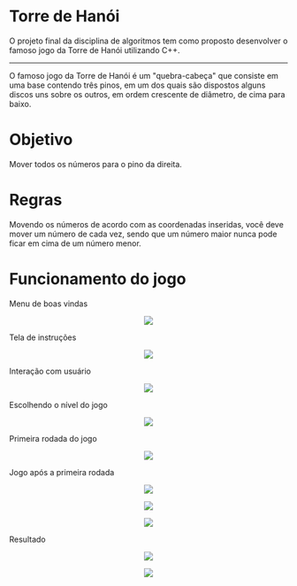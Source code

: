 # Torre de Hanói
O projeto final da disciplina de algoritmos tem como proposto desenvolver o famoso jogo da Torre de Hanói utilizando C++.

*** 
O famoso jogo da Torre de Hanói é um "quebra-cabeça" que consiste em uma base contendo três pinos, em um dos quais são dispostos alguns discos uns sobre os outros, em ordem crescente de diâmetro, de cima para baixo.

# Objetivo

Mover todos os números para o pino da direita.

# Regras 

Movendo os números de acordo com as coordenadas inseridas, você deve mover um número de cada vez, sendo que um número maior nunca pode ficar em cima de um número menor.

# Funcionamento do jogo

Menu de boas vindas

<p align="center"><img src="https://github.com/jilcimar/studies/blob/master/algoritmos/projeto/imagens/A%20-%20menu.png" ></p>

Tela de instruções

<p align="center"><img src="https://github.com/jilcimar/studies/blob/master/algoritmos/projeto/imagens/B%20-%20instru%C3%A7%C3%B5es.png" ></p>

Interação com usuário

<p align="center"><img src="https://github.com/jilcimar/studies/blob/master/algoritmos/projeto/imagens/C%20-%20interacaouser.png" ></p>

Escolhendo o nível do jogo

<p align="center"><img src="https://github.com/jilcimar/studies/blob/master/algoritmos/projeto/imagens/D%20-%20nivel.png"></p>

Primeira rodada do jogo

<p align="center"><img src="https://github.com/jilcimar/studies/blob/master/algoritmos/projeto/imagens/E%20-%20primeirarodada.png"></p>


Jogo após a primeira rodada 

<p align="center"><img src="https://github.com/jilcimar/studies/blob/master/algoritmos/projeto/imagens/F%20-%20jogo.png"></p>

<p align="center"><img src="https://github.com/jilcimar/studies/blob/master/algoritmos/projeto/imagens/G%20-%20jogo_2.png"></p>

<p align="center"><img src="https://github.com/jilcimar/studies/blob/master/algoritmos/projeto/imagens/H%20-%20jogo_3.png"></p>

Resultado 

<p align="center"><img src="https://github.com/jilcimar/studies/blob/master/algoritmos/projeto/imagens/I%20-%20resultado.png"></p>

<p align="center"><img src="https://github.com/jilcimar/studies/blob/master/algoritmos/projeto/imagens/J%20-%20resultado_2.png"></p>






